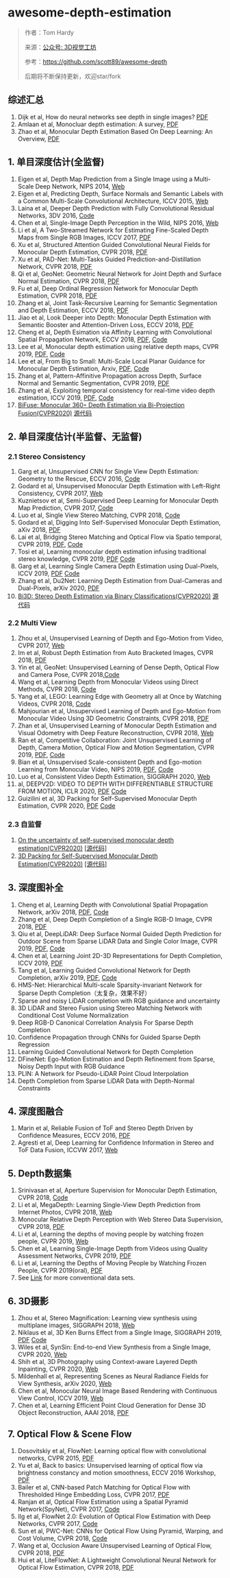 # awesome-depth-estimation

> 作者：Tom Hardy
>
> 来源：[公众号: 3D视觉工坊](https://mp.weixin.qq.com/s?__biz=MzU1MjY4MTA1MQ==&mid=2247484684&idx=1&sn=e812540aee03a4fc54e44d5555ccb843&chksm=fbff2e38cc88a72e180f0f6b0f7b906dd616e7d71fffb9205d529f1238e8ef0f0c5554c27dd7&token=691734513&lang=zh_CN#rd)
>
> 参考：https://github.com/scott89/awesome-depth
>
> 后期将不断保持更新，欢迎star/fork



## 综述汇总

1.  Dijk et al, How do neural networks see depth in single images? [PDF](https://arxiv.org/pdf/1905.07005.pdf)
2.  Amlaan et al, Monocluar depth estimation: A survey, [PDF](https://arxiv.org/pdf/1901.09402.pdf)
3.  Zhao et al, Monocular Depth Estimation Based On Deep Learning: An Overview, [PDF](https://arxiv.org/pdf/2003.06620.pdf)

## 1. 单目深度估计(全监督)

1. Eigen et al, Depth Map Prediction from a Single Image using a Multi-Scale Deep Network, NIPS 2014, [Web](https://cs.nyu.edu/~deigen/depth/)
2. Eigen et al, Predicting Depth, Surface Normals and Semantic  Labels with a Common Multi-Scale Convolutional Architecture, ICCV 2015, [Web](https://cs.nyu.edu/~deigen/dnl/)
3. Laina et al, Deeper Depth Prediction with Fully Convolutional Residual Networks, 3DV 2016, [Code](https://github.com/iro-cp/FCRN-DepthPrediction)
4. Chen et al, Single-Image Depth Perception in the Wild, NIPS 2016, [Web](http://www-personal.umich.edu/~wfchen/depth-in-the-wild/)
5. Li et al, A Two-Streamed Network for Estimating Fine-Scaled Depth Maps from Single RGB Images, ICCV 2017, [PDF](http://arxiv.org/abs/1607.00730)
6. Xu et al, Structured Attention Guided Convolutional Neural Fields for Monocular Depth Estimation, CVPR 2018, [PDF](https://arxiv.org/abs/1803.11029)
7. Xu et al, PAD-Net: Multi-Tasks Guided Prediction-and-Distillation Network, CVPR 2018, [PDF](https://arxiv.org/abs/1805.04409)
8. Qi et al, GeoNet: Geometric Neural Network for Joint Depth and Surface Normal Estimation, CVPR 2018, [PDF](https://xjqi.github.io/geonet.pdf)
9. Fu et al, Deep Ordinal Regression Network for Monocular Depth Estimation, CVPR 2018, [PDF](https://arxiv.org/abs/1806.02446)
10. Zhang et al, Joint Task-Recursive Learning for Semantic Segmentation and Depth Estimation, ECCV 2018, [PDF](http://openaccess.thecvf.com/content_ECCV_2018/papers/Zhenyu_Zhang_Joint_Task-Recursive_Learning_ECCV_2018_paper.pdf)
11. Jiao et al, Look Deeper into Depth: Monocular Depth Estimation with Semantic Booster and Attention-Driven Loss, ECCV 2018, [PDF](http://openaccess.thecvf.com/content_ECCV_2018/papers/Jianbo_Jiao_Look_Deeper_into_ECCV_2018_paper.pdf)
12. Cheng et al, Depth Esimation via Affinity Learning with Convolutional Spatial Propagation Network, ECCV 2018, [PDF](http://openaccess.thecvf.com/content_ECCV_2018/papers/Xinjing_Cheng_Depth_Estimation_via_ECCV_2018_paper.pdf), [Code](https://github.com/XinJCheng/CSPN)
13. Lee et al, Monocular depth estimation using relative depth maps, CVPR 2019, [PDF](http://openaccess.thecvf.com/content_CVPR_2019/papers/Lee_Monocular_Depth_Estimation_Using_Relative_Depth_Maps_CVPR_2019_paper.pdf),  [Code](https://github.com/jaehanlee-mcl/monocular-depth-estimation-using-relative-depth-maps)
14. Lee et al, From Big to Small: Multi-Scale Local Planar Guidance for Monocular Depth Estimation, Arxiv, [PDF](https://arxiv.org/pdf/1907.10326.pdf), [Code](https://github.com/cogaplex-bts/bts)
15. Zhang et al, Pattern-Affinitive Propagation across Depth, Surface Normal and Semantic Segmentation, CVPR 2019, [PDF](https://arxiv.org/pdf/1906.03525v1.pdf)
16. Zhang et al, Exploiting temporal consistency for real-time video depth estimation, ICCV 2019, [PDF](https://arxiv.org/pdf/1908.03706.pdf), [Code](https://github.com/hkzhang91/ST-CLSTM)
17. [BiFuse: Monocular 360◦ Depth Estimation via Bi-Projection Fusion(CVPR2020)](http://openaccess.thecvf.com/content_CVPR_2020/papers/Wang_BiFuse_Monocular_360_Depth_Estimation_via_Bi-Projection_Fusion_CVPR_2020_paper.pdf) [源代码](https://github.com/Yeh-yu-hsuan/BiFuse)

## 2. 单目深度估计(半监督、无监督)

### 2.1 Stereo Consistency

1. Garg et al, Unsupervised CNN for Single View Depth Estimation: Geometry to the Rescue, ECCV 2016,  [Code](https://github.com/Ravi-Garg/Unsupervised_Depth_Estimation)
2. Godard et al, Unsupervised Monocular Depth Estimation with Left-Right Consistency, CVPR 2017, [Web](http://visual.cs.ucl.ac.uk/pubs/monoDepth/)
3. Kuznietsov et al, Semi-Supervised Deep Learning for Monocular Depth Map Prediction, CVPR 2017, [Code](https://github.com/Yevkuzn/semodepth)
4. Luo et al, Single View Stereo Matching, CVPR 2018, [Code](https://github.com/lawy623/SVS)
5. Godard et al, Digging Into Self-Supervised Monocular Depth Estimation, aXiv 2018, [PDF](https://arxiv.org/abs/1711.07933)
6. Lai et al, Bridging Stereo Matching and Optical Flow via Spatio temporal, CVPR 2019, [PDF](https://arxiv.org/pdf/1905.09265.pdf), [Code](https://github.com/lelimite4444/)
7. Tosi et al, Learning monocular depth estimation infusing traditional stereo knowledge, CVPR 2019, [PDF](https://arxiv.org/pdf/1904.04144.pdf) [Code](https://github.com/fabiotosi92/monoResMatch-Tensorflow)
8. Garg et al, Learning Single Camera Depth Estimation using Dual-Pixels, ICCV 2019, [PDF](https://arxiv.org/pdf/1904.05822.pdf) [Code](https://github.com/google-research/google-research/tree/master/dual_pixels)
9. Zhang et al, Du2Net: Learning Depth Estimation from Dual-Cameras and Dual-Pixels, arXiv 2020, [PDF](https://arxiv.org/pdf/2003.14299.pdf)
10. [Bi3D: Stereo Depth Estimation via Binary Classifications(CVPR2020)](https://arxiv.org/abs/2005.07274) [源代码](https://github.com/NVlabs/Bi3D)

### 2.2 Multi View

1. Zhou et al, Unsupervised Learning of Depth and Ego-Motion from Video, CVPR 2017, [Web](https://people.eecs.berkeley.edu/~tinghuiz/projects/SfMLearner/)
2. Im et al, Robust Depth Estimation from Auto Bracketed Images, CVPR 2018, [PDF](https://arxiv.org/abs/1803.07702)
3. Yin et al, GeoNet: Unsupervised Learning of Dense Depth, Optical Flow and Camera Pose, CVPR 2018,[Code](https://github.com/yzcjtr/GeoNet)
4. Wang et al, Learning Depth from Monocular Videos using Direct Methods, CVPR 2018, [Code](https://github.com/MightyChaos/LKVOLearner)
5. Yang et al, LEGO: Learning Edge with Geometry all at Once by Watching Videos, CVPR 2018, [Code](https://github.com/zhenheny/LEGO)
6. Mahjourian et al, Unsupervised Learning of Depth and Ego-Motion from Monocular Video Using 3D Geometric Constraints, CVPR 2018, [PDF](https://arxiv.org/abs/1802.05522)
7. Zhan et al, Unsupervised Learning of Monocular Depth Estimation and Visual Odometry with Deep Feature Reconstruction, CVPR 2018, [Web](https://github.com/Huangying-Zhan/Depth-VO-Feat)
8. Ran et al, Competitive Collaboration: Joint Unsupervised Learning of Depth, Camera Motion, Optical Flow and Motion Segmentation, CVPR  2019, [PDF](https://arxiv.org/pdf/1805.09806.pdf), [Code](https://github.com/anuragranj/cc)
9. Bian et al, Unsupervised Scale-consistent Depth and Ego-motion Learning from Monocular Video, NIPS 2019, [PDF](https://arxiv.org/pdf/1908.10553.pdf), [Code](https://github.com/JiawangBian/SC-SfMLearner-Release)
10. Luo et al, Consistent Video Depth Estimation, SIGGRAPH 2020, [Web](https://roxanneluo.github.io/Consistent-Video-Depth-Estimation/)
11. al, DEEPV2D: VIDEO TO DEPTH WITH DIFFERENTIABLE STRUCTURE FROM MOTION, ICLR 2020, [PDF](https://openreview.net/pdf?id=HJeO7RNKPr) [Code](https://github.com/princeton-vl/DeepV2D)
12. Guizilini et al, 3D Packing for Self-Supervised Monocular Depth Estimation, CVPR 2020, [PDF](https://arxiv.org/pdf/1905.02693.pdf) [Code](https://github.com/TRI-ML/packnet-sfm)

### 2.3 自监督

1. [On the uncertainty of self-supervised monocular depth estimation(CVPR2020)](https://arxiv.org/abs/2005.06209) [[源代码]](https://github.com/mattpoggi/mono-uncertainty)
2. [3D Packing for Self-Supervised Monocular Depth Estimation(CVPR2020)](https://arxiv.org/abs/1905.02693) [[源代码]](https://github.com/TRI-ML/packnet-sfm)

## 3. 深度图补全

1. Cheng et al, Learning Depth with Convolutional Spatial Propagation Network, arXiv 2018, [PDF](https://arxiv.org/pdf/1810.02695.pdf), [Code](https://github.com/XinJCheng/CSPN)
2. Zhang et al, Deep Depth Completion of a Single RGB-D Image, CVPR 2018, [PDF](http://openaccess.thecvf.com/content_cvpr_2018/papers/Zhang_Deep_Depth_Completion_CVPR_2018_paper.pdf)
3. Qiu et al, DeepLiDAR: Deep Surface Normal Guided Depth Prediction for Outdoor Scene from Sparse LiDAR Data and Single Color Image, CVPR  2019, [PDF](http://openaccess.thecvf.com/content_CVPR_2019/papers/Qiu_DeepLiDAR_Deep_Surface_Normal_Guided_Depth_Prediction_for_Outdoor_Scene_CVPR_2019_paper.pdf), [Code](https://github.com/JiaxiongQ/DeepLiDAR)
4. Chen et al, Learning Joint 2D-3D Representations for Depth Completion, ICCV 2019, [PDF](http://openaccess.thecvf.com/content_ICCV_2019/papers/Chen_Learning_Joint_2D-3D_Representations_for_Depth_Completion_ICCV_2019_paper.pdf)
5. Tang et al, Learning Guided Convolutional Network for Depth Completion, arXiv 2019, [PDF](https://arxiv.org/pdf/1908.01238.pdf),  [Code](https://github.com/kakaxi314/GuideNet)
6. HMS-Net: Hierarchical Multi-scale Sparsity-invariant Network for Sparse Depth Completion（太复杂，效果不好）
7. Sparse and noisy LiDAR completion with RGB guidance and uncertainty
8. 3D LiDAR and Stereo Fusion using Stereo Matching Network with Conditional Cost Volume Normalization
9. Deep RGB-D Canonical Correlation Analysis For Sparse Depth Completion
10. Confidence Propagation through CNNs for Guided Sparse Depth Regression
11. Learning Guided Convolutional Network for Depth Completion
12. DFineNet: Ego-Motion Estimation and Depth Refinement from Sparse, Noisy Depth Input with RGB Guidance
13. PLIN: A Network for Pseudo-LiDAR Point Cloud Interpolation
14. Depth Completion from Sparse LiDAR Data with Depth-Normal Constraints

## 4. 深度图融合

1. Marin et al, Reliable Fusion of ToF and Stereo Depth Driven by Confidence Measures, ECCV 2016, [PDF](https://lttm.dei.unipd.it//paper_data/eccv16/LCfusion-eccv16.pdf)
2. Agresti et al, Deep Learning for Confidence Information in Stereo and ToF Data Fusion, ICCVW 2017, [Web](https://lttm.dei.unipd.it/paper_data/deepfusion/)

## 5. Depth数据集

1. Srinivasan et al, Aperture Supervision for Monocular Depth Estimation, CVPR 2018, [Code](https://github.com/google/aperture_supervision)
2. Li et al, MegaDepth: Learning Single-View Depth Prediction from Internet Photos, CVPR 2018, [Web](http://www.cs.cornell.edu/projects/megadepth/)
3. Monocular Relative Depth Perception with Web Stereo Data Supervision, CVPR 2018, [PDF](http://openaccess.thecvf.com/content_cvpr_2018/papers/Xian_Monocular_Relative_Depth_CVPR_2018_paper.pdf)
4. Li et al, Learning the depths of moving people by watching frozen people, CVPR 2019, [Web](https://mannequin-depth.github.io/)
5. Chen et al, Learning Single-Image Depth from Videos using Quality Assessment Networks, CVPR 2019, [PDF](http://openaccess.thecvf.com/content_CVPR_2019/papers/Chen_Learning_Single-Image_Depth_From_Videos_Using_Quality_Assessment_Networks_CVPR_2019_paper.pdf)
6. Li et al, Learning the Depths of Moving People by Watching Frozen People, CVPR 2019(oral), [PDF](https://arxiv.org/pdf/1904.11111.pdf)
7. See [Link](https://scott89.github.io/depth-talk/#/6/1) for more conventional data sets.

## 6. 3D摄影

1. Zhou et al, Stereo Magnification: Learning view synthesis using multiplane images, SIGGRAPH 2018, [Web](https://people.eecs.berkeley.edu/~tinghuiz/projects/mpi/)
2. Niklaus et al, 3D Ken Burns Effect from a Single Image, SIGGRAPH 2019, [PDF](https://arxiv.org/pdf/1909.05483.pdf) [Code](https://github.com/sniklaus/3d-ken-burns)
3. Wiles et al, SynSin: End-to-end View Synthesis from a Single Image, CVPR 2020, [Web](http://www.robots.ox.ac.uk/~ow/synsin.html)
4. Shih et al, 3D Photography using Context-aware Layered Depth Inpainting, CVPR 2020, [Web](https://shihmengli.github.io/3D-Photo-Inpainting/)
5. Mildenhall et al, Representing Scenes as Neural Radiance Fields for View Synthesis, arXiv 2020, [Web](http://www.matthewtancik.com/nerf)
6. Chen et al, Monocular Neural Image Based Rendering with Continuous View Control, ICCV 2019, [Web](https://ait.ethz.ch/projects/2019/cont-view-synth/)
7. Chen et al, Learning Efficient Point Cloud Generation for Dense 3D Object Reconstruction, AAAI 2018, [PDF](https://arxiv.org/pdf/1706.07036.pdf)

## 7. Optical Flow & Scene Flow

1. Dosovitskiy et al, FlowNet: Learning optical flow with convolutional networks, CVPR 2015, [PDF](https://www.cv-foundation.org/openaccess/content_iccv_2015/papers/Dosovitskiy_FlowNet_Learning_Optical_ICCV_2015_paper.pdf)
2. Yu et al, Back to basics: Unsupervised learning of optical flow  via brightness constancy and motion smoothness, ECCV 2016 Workshop, [PDF](https://arxiv.org/pdf/1608.05842v1.pdf)
3. Bailer et al, CNN-based Patch Matching for Optical Flow with Thresholded Hinge Embedding Loss, CVPR 2017, [PDF](http://arxiv.org/abs/1607.08064)
4. Ranjan et al, Optical Flow Estimation using a Spatial Pyramid Network(SpyNet), CVPR 2017, [Code](https://github.com/anuragranj/spynet)
5. Ilg et al, FlowNet 2.0: Evolution of Optical Flow Estimation with Deep Networks, CVPR 2017, [Code](https://github.com/lmb-freiburg/flownet2)
6. Sun et al, PWC-Net: CNNs for Optical Flow Using Pyramid, Warping, and Cost Volume, CVPR 2018, [Code](https://github.com/NVlabs/PWC-Net)
7. Wang et al, Occlusion Aware Unsupervised Learning of Optical Flow, CVPR 2018, [PDF](http://arxiv.org/abs/1711.05890)
8. Hui et al, LiteFlowNet: A Lightweight Convolutional Neural Network for Optical Flow Estimation, CVPR 2018, [PDF](http://openaccess.thecvf.com/content_cvpr_2018/papers/Hui_LiteFlowNet_A_Lightweight_CVPR_2018_paper.pdf)
